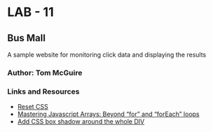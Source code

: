 # LAB - 11

## Bus Mall

A sample website for monitoring click data and displaying the results

### Author: Tom McGuire

### Links and Resources

* [Reset CSS](https://meyerweb.com/eric/tools/css/reset/ "CSS Reset")
* [Mastering Javascript Arrays: Beyond “for” and “forEach” loops](https://medium.com/@kaiosilveira/mastering-javascript-arrays-beyond-for-and-foreach-loops-e2ecf9dfe3e "Beyond “for” and “forEach” loops")
* [Add CSS box shadow around the whole DIV](https://stackoverflow.com/a/28759394/7967484 "Add CSS box shadow around the whole DIV")
